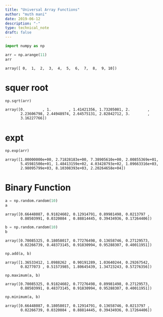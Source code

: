 ```yaml
---
title: "Universal Array Functions"
author: "muth mani"
date: 2019-06-12
description: "-"
type: technical_note
draft: false
---
```


```python
import numpy as np
```


```python
arr = np.arange(11)
arr
```




    array([ 0,  1,  2,  3,  4,  5,  6,  7,  8,  9, 10])



# squer root


```python
np.sqrt(arr)
```




    array([0.        , 1.        , 1.41421356, 1.73205081, 2.        ,
           2.23606798, 2.44948974, 2.64575131, 2.82842712, 3.        ,
           3.16227766])



# expt


```python
np.exp(arr)
```




    array([1.00000000e+00, 2.71828183e+00, 7.38905610e+00, 2.00855369e+01,
           5.45981500e+01, 1.48413159e+02, 4.03428793e+02, 1.09663316e+03,
           2.98095799e+03, 8.10308393e+03, 2.20264658e+04])



# Binary Function


```python
a = np.random.random(10)
a
```




    array([0.66448087, 0.91824602, 0.12914791, 0.89981498, 0.0213797 ,
           0.80503991, 0.0320084 , 0.88814445, 0.39434936, 0.17264406])




```python
b = np.random.random(10)
b
```




    array([0.70085325, 0.18058017, 0.77276498, 0.13658746, 0.27129573,
           0.02266739, 0.48373145, 0.91830994, 0.95288307, 0.40011951])




```python
np.add(a, b)
```




    array([1.36533412, 1.0988262 , 0.90191289, 1.03640244, 0.29267542,
           0.8277073 , 0.51573985, 1.80645439, 1.34723243, 0.57276356])




```python
np.maximum(a, b)
```




    array([0.70085325, 0.91824602, 0.77276498, 0.89981498, 0.27129573,
           0.80503991, 0.48373145, 0.91830994, 0.95288307, 0.40011951])




```python
np.minimum(a, b)
```




    array([0.66448087, 0.18058017, 0.12914791, 0.13658746, 0.0213797 ,
           0.02266739, 0.0320084 , 0.88814445, 0.39434936, 0.17264406])




```python

```
